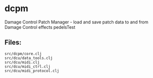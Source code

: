 dcpm
====

Damage Control Patch Manager - load and save patch data to and from Damage Control effects pedelsTest

## Files:
	src/dcpm/core.clj
	src/dcu/data_tools.clj
	src/dcu/midi.clj
	src/dcu/midi_ctrl.clj
	src/dcu/midi_protocol.clj

